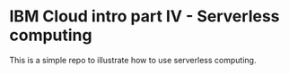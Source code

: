 # IBM Cloud intro part IV - Serverless computing

This is a simple repo to illustrate how to use serverless computing. 
